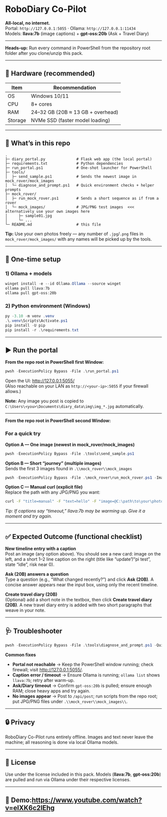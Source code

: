 # RoboDiary Co-Pilot

**All-local, no internet.**  
Portal: `http://127.0.0.1:5055` · Ollama: `http://127.0.0.1:11434`  
Models: **llava:7b** (image captions) + **gpt-oss:20b** (Ask + Travel Diary)

---

**Heads-up:** Run every command in PowerShell from the repository root folder after you clone/unzip this pack.

---

## 🧰 Hardware (recommended)

| Item     | Recommendation                       |
|----------|--------------------------------------|
| OS       | Windows 10/11                        |
| CPU      | 8+ cores                             |
| RAM      | 24–32 GB (20B ≈ 13 GB + overhead)    |
| Storage  | NVMe SSD (faster model loading)      |

---

## 📁 What’s in this repo

```
.
├─ diary_portal.py              # Flask web app (the local portal)
├─ requirements.txt             # Python dependencies
├─ run_portal.ps1               # One-shot launcher for PowerShell
├─ tools/
│  ├─ send_sample.ps1           # Sends the newest image in mock_rover/mock_images
│  └─ diagnose_and_prompt.ps1   # Quick environment checks + helper prompts
├─ mock_rover/
│  ├─ run_mock_rover.ps1        # Sends a short sequence as if from a rover
│  └─ mock_images/              # JPG/PNG test images  <<< alternatively use your own images here
│     ├─ sample01.jpg
│     └─ ...
└─ README.md                    # this file
```

**Tip:** Use your own photos freely — any number of `.jpg`/`.png` files in `mock_rover/mock_images/` with any names will be picked up by the tools.

---

## 🚀 One-time setup

### 1) Ollama + models
```powershell
winget install -e --id Ollama.Ollama --source winget
ollama pull llava:7b
ollama pull gpt-oss:20b
```

### 2) Python environment (Windows)
```powershell
py -3.10 -m venv .venv
.\.venv\Scripts\Activate.ps1
pip install -U pip
pip install -r .\requirements.txt
```

---

## ▶️ Run the portal

**From the repo root in PowerShell first Window:**
```powershell
pwsh -ExecutionPolicy Bypass -File .\run_portal.ps1
```

Open the UI: <http://127.0.0.1:5055/>  
(Also reachable on your LAN as `http://<your-ip>:5055` if your firewall allows.)

**Note:** Any image you post is copied to  
`C:\Users\<you>\Documents\diary_data\img\img_*.jpg` automatically.

---

**From the repo root in PowerShell second Window:**

### For a quick try

**Option A — One image (newest in mock_rover/mock_images)**
```powershell
pwsh -ExecutionPolicy Bypass -File .\tools\send_sample.ps1
```

**Option B — Short “journey” (multiple images)**  
Sends the first 3 images found in `.\\mock_rover\\mock_images`
```powershell
pwsh -ExecutionPolicy Bypass -File .\mock_rover\run_mock_rover.ps1 -ImagesPath .\mock_rover\mock_images -Count 3
```

**Option C — Manual curl (explicit file)**  
Replace the path with any JPG/PNG you want:
```bash
curl -F "title=manual" -F "text=hello" -F "image=@C:\path\to\your\photo.jpg" http://127.0.0.1:5055/api/post
```

*Tip: If captions say “timeout,” llava:7b may be warming up. Give it a moment and try again.*

---

## ✅ Expected Outcome (functional checklist)

**New timeline entry with a caption**  
Post an image (any option above). You should see a new card: image on the left, and a short 1–2 line caption on the right (title like “update”/“pi test”, state “idle”, risk near 0).

**Ask (20B) answers a question**  
Type a question (e.g., “What changed recently?”) and click **Ask (20B)**. A concise answer appears near the input box, using only the recent timeline.

**Create travel diary (20B)**  
(Optional) add a short note in the textbox, then click **Create travel diary (20B)**. A new travel diary entry is added with two short paragraphs that weave in your note.

---

## 🩺 Troubleshooter
```powershell
pwsh -ExecutionPolicy Bypass -File .\tools\diagnose_and_prompt.ps1 -QuickTests
```

**Common fixes**
- **Portal not reachable** → Keep the PowerShell window running; check firewall; visit <http://127.0.0.1:5055/>.
- **Caption error / timeout** → Ensure Ollama is running; `ollama list` shows `llava:7b`; retry after warm-up.
- **Ask/Diary timeout** → Confirm `gpt-oss:20b` is pulled; ensure enough RAM; close heavy apps and try again.
- **No images appear** → Post to `/api/post`; run scripts from the repo root; put JPG/PNG files under `.\\mock_rover\\mock_images\\`.

---

## 🔒 Privacy

RoboDiary Co-Pilot runs entirely offline. Images and text never leave the machine; all reasoning is done via local Ollama models.

---

## 📜 License

Use under the license included in this pack. Models (**llava:7b**, **gpt-oss:20b**) are pulled and run via Ollama under their respective licenses.

---

## 🎥 Demo:https://www.youtube.com/watch?v=elXK6c2lEhg

